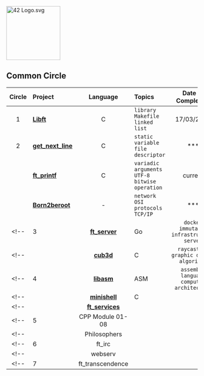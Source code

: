 <p><img src="./main/header/header_ecole42.png" alt="42 Logo.svg" width="142"></p>

## Common Circle

| Circle | Project                                | Language | Topics                                           | Date of Completion |
| :----: | :------------------------------------- | :------: | :----------------------------------------------- | :----------------: |
|   1    | [**Libft**](./Libft)                   |    C     | `library` `Makefile` `linked list`               |   17/03/2022    |
|   2    | [**get_next_line**](./get_next_line) |    C     | `static variable` `file descriptor`              |   ***    |
|        | [**ft_printf**](./ft_printf)         |    C     | `variadic arguments` `UTF-8` `bitwise operation` |   current   |
|        | [**Born2beroot**](./2_netwhat)             |    -     | `network` `OSI protocols` `TCP/IP`               |   ***    |
<!--|   3    | [**ft_server**](./3_ft_server)         |    Go    | `docker` `immutable infrastructure` `server`     |   2020. 08. 23.    |-->
<!--|        | [**cub3d**](./3_cub3d)                 |    C     | `raycasting` `graphic design` `algorithm`        |   2020. 11. 10.    |-->
<!--|   4    | [**libasm**](./4_libasm)               |   ASM    | `assembly language` `computer architecture`      |   2020. 12. 22.    |-->
<!--|        | [**minishell**](./4_minishell)         |    C     |                                                  |       closed       |-->
<!--|        | [**ft_services**](./4_ft_services)     |          |                                                  |       closed       |-->
<!--|   5    | CPP Module 01-08                       |          |                                                  |       closed       |-->
<!--|        | Philosophers                           |          |                                                  |       closed       |-->
<!--|   6    | ft_irc                                 |          |                                                  |       closed       |-->
<!--|        | webserv                                |          |                                                  |       closed       |-->
<!--|   7    | ft_transcendence                       |          |                                                  |       closed       |-->
